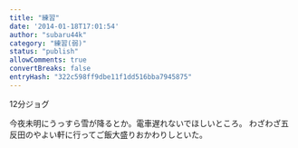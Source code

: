```yaml
---
title: "練習"
date: '2014-01-18T17:01:54'
author: "subaru44k"
category: "練習(弱)"
status: "publish"
allowComments: true
convertBreaks: false
entryHash: "322c598ff9dbe11f1dd516bba7945875"
---
```

12分ジョグ

今夜未明にうっすら雪が降るとか。電車遅れないでほしいところ。
わざわざ五反田のやよい軒に行ってご飯大盛りおかわりしといた。
